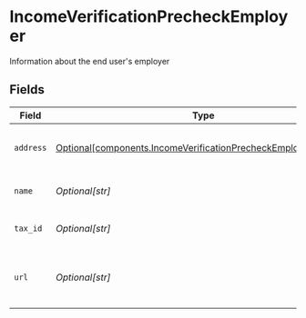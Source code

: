 # IncomeVerificationPrecheckEmployer

Information about the end user's employer


## Fields

| Field                                                                                                                                  | Type                                                                                                                                   | Required                                                                                                                               | Description                                                                                                                            |
| -------------------------------------------------------------------------------------------------------------------------------------- | -------------------------------------------------------------------------------------------------------------------------------------- | -------------------------------------------------------------------------------------------------------------------------------------- | -------------------------------------------------------------------------------------------------------------------------------------- |
| `address`                                                                                                                              | [Optional[components.IncomeVerificationPrecheckEmployerAddress]](../../models/components/incomeverificationprecheckemployeraddress.md) | :heavy_minus_sign:                                                                                                                     | The address of the employer                                                                                                            |
| `name`                                                                                                                                 | *Optional[str]*                                                                                                                        | :heavy_minus_sign:                                                                                                                     | The employer's name                                                                                                                    |
| `tax_id`                                                                                                                               | *Optional[str]*                                                                                                                        | :heavy_minus_sign:                                                                                                                     | The employer's tax id                                                                                                                  |
| `url`                                                                                                                                  | *Optional[str]*                                                                                                                        | :heavy_minus_sign:                                                                                                                     | The URL for the employer's public website                                                                                              |